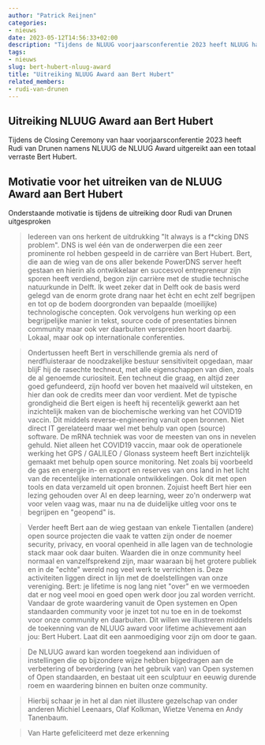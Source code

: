 ```yaml
---
author: "Patrick Reijnen"
categories:
- nieuws
date: 2023-05-12T14:56:33+02:00
description: "Tijdens de NLUUG voorjaarsconferentie 2023 heeft NLUUG haar Award uitgereikt aan Bert Hubert"
tags:
- nieuws
slug: bert-hubert-nluug-award
title: "Uitreiking NLUUG Award aan Bert Hubert"
related_members:
- rudi-van-drunen
---
```


## Uitreiking NLUUG Award aan Bert Hubert

Tijdens de Closing Ceremony van haar voorjaarsconferentie 2023 heeft Rudi van Drunen namens NLUUG de NLUUG Award uitgereikt aan een totaal verraste Bert Hubert.

## Motivatie voor het uitreiken van de NLUUG Award aan Bert Hubert

Onderstaande motivatie is tijdens de uitreiking door Rudi van Drunen uitgesproken


> Iedereen van ons herkent de uitdrukking "It always is a f*cking DNS problem". DNS is wel één van de
onderwerpen die een zeer prominente rol hebben gespeeld in de carrière van Bert Hubert. Bert, die
aan de wieg van de ons aller bekende PowerDNS server heeft gestaan en hierin als ontwikkelaar en
succesvol entrepreneur zijn sporen heeft verdiend, begon zijn carrière met de studie technische
natuurkunde in Delft. Ik weet zeker dat in Delft ook de basis werd gelegd van de enorm grote drang
naar het ècht en echt zelf begrijpen en tot op de bodem doorgronden van bepaalde (moeilijke)
technologische concepten. Ook vervolgens hun werking op een begrijpelijke manier in tekst, source
code of presentaties binnen community maar ook ver daarbuiten verspreiden hoort daarbij. Lokaal,
maar ook op internationale conferenties.

> Ondertussen heeft Bert in verschillende gremia als nerd of nerdfluisteraar de noodzakelijke bestuur
sensitiviteit opgedaan, maar blijF hij de rasechte techneut, met alle eigenschappen van dien, zoals
de al genoemde curiositeit. Een techneut die graag, en altijd zeer goed gefundeerd, zijn hoofd ver
boven het maaiveld wil uitsteken, en hier dan ook de credits meer dan voor verdient.
Met de typische grondigheid die Bert eigen is heeft hij recentelijk gewerkt aan het inzichtelijk maken
van de biochemische werking van het COVID19 vaccin. Dit middels reverse-engineering vanuit open
bronnen. Niet direct IT gerelateerd maar wel met behulp van open (source) software. De mRNA
techniek was voor de meesten van ons in nevelen gehuld. Niet alleen het COVID19 vaccin, maar ook
de operationele werking het GPS / GALILEO / Glonass systeem heeft Bert inzichtelijk gemaakt met
behulp open source monitoring. Net zoals bij voorbeeld de gas en energie in- en export en reserves
van ons land in het licht van de recentelijke internationale ontwikkelingen. Ook dit met open tools en
data verzameld uit open bronnen. Zojuist heeft Bert hier een lezing gehouden over AI en deep
learning, weer zo'n onderwerp wat voor velen vaag was, maar nu na de duidelijke uitleg voor ons te
begrijpen en "geopend" is.

> Verder heeft Bert aan de wieg gestaan van enkele Tientallen (andere) open source projecten die vaak
te vatten zijn onder de noemer security, privacy, en vooral openheid in alle lagen van de technologie
stack maar ook daar buiten. Waarden die in onze community heel normaal en vanzelfsprekend zijn,
maar waaraan bij het grotere publiek en in de "echte" wereld nog veel werk te verrichten is. Deze
activiteiten liggen direct in lijn met de doelstellingen van onze vereniging.
Bert: je lifetime is nog lang niet "over" en we vermoeden dat er nog veel mooi en goed open werk
door jou zal worden verricht. Vandaar de grote waardering vanuit de Open systemen en Open
standaarden community voor je inzet tot nu toe en in de toekomst voor onze community en
daarbuiten. Dit willen we illustreren middels de toekenning van de NLUUG award voor lifetime
achievement aan jou: Bert Hubert. Laat dit een aanmoediging voor zijn om door te gaan.

> De NLUUG award kan worden toegekend aan individuen of instellingen die op bijzondere wijze
hebben bijgedragen aan de verbetering of bevordering (van het gebruik van) van Open systemen of
Open standaarden, en bestaat uit een sculptuur en eeuwig durende roem en waardering binnen en
buiten onze community.

> Hierbij schaar je in het al dan niet illustere gezelschap van onder anderen Michiel Leenaars, Olaf
Kolkman, Wietze Venema en Andy Tanenbaum.

> Van Harte gefeliciteerd met deze erkenning
